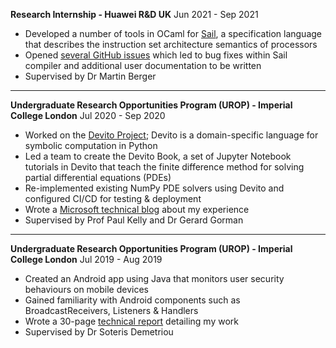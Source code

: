 **Research Internship - Huawei R&D UK** <span class="date-range">Jun 2021 - Sep 2021</span>

- Developed a number of tools in OCaml for [Sail](https://github.com/rems-project/sail), a specification language that describes the instruction set architecture semantics of processors
- Opened [several GitHub issues](https://github.com/rems-project/sail/issues?q=is%3Aissue+author%3Arbanerjee20+is%3Aclosed+) which led to bug fixes within Sail compiler and additional user documentation to be written
- Supervised by Dr Martin Berger

<hr/>

**Undergraduate Research Opportunities Program (UROP) - Imperial College London** <span class="date-range">Jul 2020 - Sep 2020</span>

- Worked on the [Devito Project](www.devitoprojec.org); Devito is a domain-specific language for symbolic computation in Python
- Led a team to create the Devito Book, a set of Jupyter Notebook tutorials in Devito that teach the finite difference method for solving partial differential equations (PDEs)
- Re-implemented existing NumPy PDE solvers using Devito and configured CI/CD for testing & deployment
- Wrote a [Microsoft technical blog](https://techcommunity.microsoft.com/t5/educator-developer-blog/devito-book-summer-project-with-imperial-college-london/ba-p/1655272) about my experience
- Supervised by Prof Paul Kelly and Dr Gerard Gorman

<hr/>

**Undergraduate Research Opportunities Program (UROP) - Imperial College London** <span class="date-range">Jul 2019 - Aug 2019</span>

- Created an Android app using Java that monitors user security behaviours on mobile devices
- Gained familiarity with Android components such as BroadcastReceivers, Listeners & Handlers
- Wrote a 30-page [technical report](https://drive.google.com/file/d/1oMJTgFeQcdm8aeWrGUEeE0zMFf3jLsYL/view) detailing my work
- Supervised by Dr Soteris Demetriou
<!-- - Co-authored a related paper, introducing the Smartphone Security Behavioral Scale (SSBS) -->
